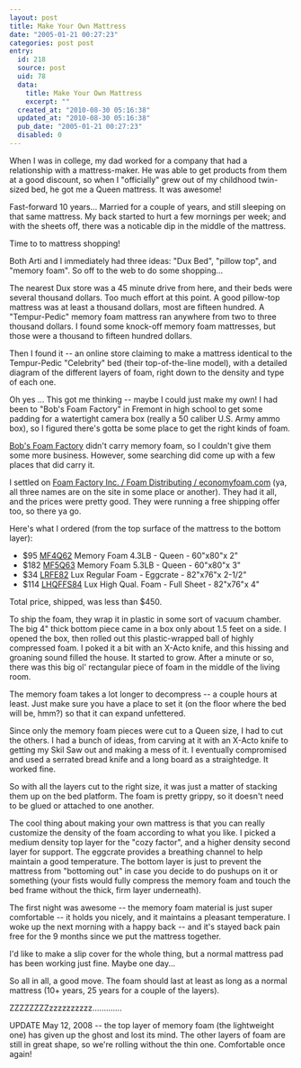```yaml
---
layout: post
title: Make Your Own Mattress
date: "2005-01-21 00:27:23"
categories: post post
entry:
  id: 218
  source: post
  uid: 78
  data:
    title: Make Your Own Mattress
    excerpt: ""
  created_at: "2010-08-30 05:16:38"
  updated_at: "2010-08-30 05:16:38"
  pub_date: "2005-01-21 00:27:23"
  disabled: 0
---
```


When I was in college, my dad worked for a company that had a
relationship with a mattress-maker. He was able to get products
from them at a good discount, so when I "officially" grew out of
my childhood twin-sized bed, he got me a Queen mattress. It was
awesome!

Fast-forward 10 years... Married for a couple of years, and still
sleeping on that same mattress. My back started to hurt a few
mornings per week; and with the sheets off, there was a noticable
dip in the middle of the mattress.

Time to to mattress shopping!

Both Arti and I immediately had three ideas: "Dux Bed", "pillow
top", and "memory foam". So off to the web to do some shopping...

The nearest Dux store was a 45 minute drive from here, and their
beds were several thousand dollars. Too much effort at this
point. A good pillow-top mattress was at least a thousand
dollars, most are fifteen hundred. A "Tempur-Pedic" memory foam
mattress ran anywhere from two to three thousand dollars. I found
some knock-off memory foam mattresses, but those were a thousand
to fifteen hundred dollars.

Then I found it -- an online store claiming to make a mattress
identical to the Tempur-Pedic "Celebrity" bed (their
top-of-the-line model), with a detailed diagram of the different
layers of foam, right down to the density and type of each one.

Oh yes ... This got me thinking -- maybe I could just make my own!
I had been to "Bob's Foam Factory" in Fremont in high school to
get some padding for a watertight camera box (really a 50 caliber
U.S. Army ammo box), so I figured there's gotta be some place to
get the right kinds of foam.

<a href=http://bobsfoam.com/>Bob's Foam Factory</a> didn't carry
memory foam, so I couldn't give them some more business. However,
some searching did come up with a few places that did carry it.

I settled on <a href=http://www.foamdistributing.com/>Foam
Factory Inc. / Foam Distributing / economyfoam.com</a> (ya, all
three names are on the site in some place or another). They had
it all, and the prices were pretty good. They were running a free
shipping offer too, so there ya go.

Here's what I ordered (from the top surface of the mattress to the
bottom layer):

<ul>
<li>$95 <a href=http://www.foamdistributing.com/products/memoryfoam4.html>MF4Q62</a>
    Memory Foam 4.3LB - Queen - 60"x80"x 2"</li>
<li>$182 <a href=http://www.foamdistributing.com/products/memoryfoam5.html>MF5Q63</a>
    Memory Foam 5.3LB - Queen - 60"x80"x 3"</li>
<li>$34 <a href=http://www.foamdistributing.com/products/eggcratecon.html>LRFE82</a>
    Lux Regular Foam - Eggcrate - 82"x76"x 2-1/2"</li>
<li>$114 <a href=http://www.foamdistributing.com/products/lux-hq.html>LHQFFS84</a>
    Lux High Qual. Foam - Full Sheet - 82"x76"x 4"</li>
</ul>
Total price, shipped, was less than $450.

To ship the foam, they wrap it in plastic in some sort of vacuum
chamber. The big 4" thick bottom piece came in a box only about 1.5
feet on a side. I opened the box, then rolled out this
plastic-wrapped ball of highly compressed foam. I poked it a bit
with an X-Acto knife, and this hissing and groaning sound filled
the house. It started to grow. After a minute or so, there was
this big ol' rectangular piece of foam in the middle of the living
room.

The memory foam takes a lot longer to decompress -- a couple hours
at least. Just make sure you have a place to set it (on the floor
where the bed will be, hmm?) so that it can expand unfettered.

Since only the memory foam pieces were cut to a Queen size, I
had to cut the others. I had a bunch of ideas, from carving at it with
an X-Acto knife to getting my Skil Saw out and making a mess of
it. I eventually compromised and used a serrated bread knife and
a long board as a straightedge. It worked fine.

So with all the layers cut to the right size, it was just a matter
of stacking them up on the bed platform. The foam is pretty
grippy, so it doesn't need to be glued or attached to one another.

The cool thing about making your own mattress is that you can
really customize the density of the foam according to what you
like. I picked a medium density top layer for the "cozy factor", and
a higher density second layer for support. The eggcrate provides
a breathing channel to help maintain a good temperature. The
bottom layer is just to prevent the mattress from "bottoming out"
in case you decide to do pushups on it or something (your fists
would fully compress the memory foam and touch the bed frame
without the thick, firm layer underneath).

The first night was awesome -- the memory foam material is just
super comfortable -- it holds you nicely, and it maintains a
pleasant temperature. I woke up the next morning with a happy
back -- and it's stayed back pain free for the 9 months since we put
the mattress together.

I'd like to make a slip cover for the whole thing, but a normal
mattress pad has been working just fine. Maybe one day...

So all in all, a good move. The foam should last at least as long
as a normal mattress (10+ years, 25 years for a couple of the
layers).

ZZZZZZZZzzzzzzzzzz.............

UPDATE May 12, 2008 -- the top layer of memory foam (the lightweight one) has given up the ghost and lost its mind. The other layers of foam are still in great shape, so we're rolling without the thin one. Comfortable once again!
